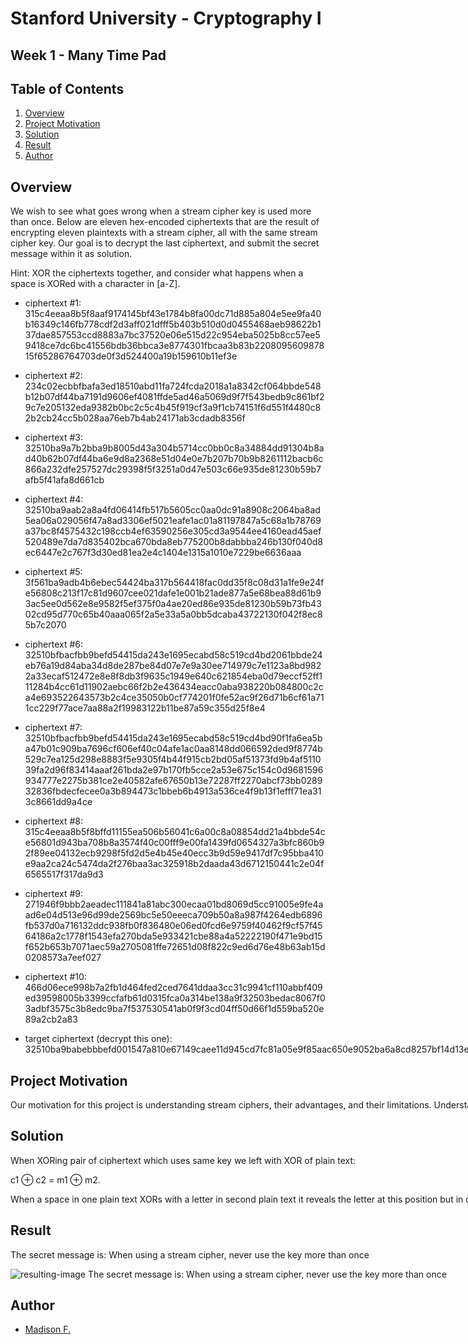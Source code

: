 
  # Stanford University - Cryptography I
  
  ## Week 1 - Many Time Pad 
  
  ## Table of Contents

1. [Overview](#overview)
3. [Project Motivation](#project-motivation)
4. [Solution](#solution)
5. [Result](#result)
6. [Author](#author)
 
 ## Overview <a name="overview"></a>
  We wish to see what goes wrong when a stream cipher key is used more than once.
  Below are eleven hex-encoded ciphertexts that are the result of encrypting
  eleven plaintexts with a stream cipher, all with the same stream cipher key.
  Our goal is to decrypt the last ciphertext, and submit the secret message
  within it as solution.
  
  Hint: XOR the ciphertexts together, and consider what happens when a space is
  XORed with a character in [a-Z].


 * ciphertext #1: 315c4eeaa8b5f8aaf9174145bf43e1784b8fa00dc71d885a804e5ee9fa40b16349c146fb778cdf2d3aff021dfff5b403b510d0d0455468aeb98622b137dae857553ccd8883a7bc37520e06e515d22c954eba5025b8cc57ee59418ce7dc6bc41556bdb36bbca3e8774301fbcaa3b83b220809560987815f65286764703de0f3d524400a19b159610b11ef3e
 
 * ciphertext #2: 234c02ecbbfbafa3ed18510abd11fa724fcda2018a1a8342cf064bbde548b12b07df44ba7191d9606ef4081ffde5ad46a5069d9f7f543bedb9c861bf29c7e205132eda9382b0bc2c5c4b45f919cf3a9f1cb74151f6d551f4480c82b2cb24cc5b028aa76eb7b4ab24171ab3cdadb8356f
 
 * ciphertext #3: 32510ba9a7b2bba9b8005d43a304b5714cc0bb0c8a34884dd91304b8ad40b62b07df44ba6e9d8a2368e51d04e0e7b207b70b9b8261112bacb6c866a232dfe257527dc29398f5f3251a0d47e503c66e935de81230b59b7afb5f41afa8d661cb
 
 * ciphertext #4: 32510ba9aab2a8a4fd06414fb517b5605cc0aa0dc91a8908c2064ba8ad5ea06a029056f47a8ad3306ef5021eafe1ac01a81197847a5c68a1b78769a37bc8f4575432c198ccb4ef63590256e305cd3a9544ee4160ead45aef520489e7da7d835402bca670bda8eb775200b8dabbba246b130f040d8ec6447e2c767f3d30ed81ea2e4c1404e1315a1010e7229be6636aaa
  
 * ciphertext #5: 3f561ba9adb4b6ebec54424ba317b564418fac0dd35f8c08d31a1fe9e24fe56808c213f17c81d9607cee021dafe1e001b21ade877a5e68bea88d61b93ac5ee0d562e8e9582f5ef375f0a4ae20ed86e935de81230b59b73fb4302cd95d770c65b40aaa065f2a5e33a5a0bb5dcaba43722130f042f8ec85b7c2070
  
 * ciphertext #6: 32510bfbacfbb9befd54415da243e1695ecabd58c519cd4bd2061bbde24eb76a19d84aba34d8de287be84d07e7e9a30ee714979c7e1123a8bd9822a33ecaf512472e8e8f8db3f9635c1949e640c621854eba0d79eccf52ff111284b4cc61d11902aebc66f2b2e436434eacc0aba938220b084800c2ca4e693522643573b2c4ce35050b0cf774201f0fe52ac9f26d71b6cf61a711cc229f77ace7aa88a2f19983122b11be87a59c355d25f8e4
  
 * ciphertext #7: 32510bfbacfbb9befd54415da243e1695ecabd58c519cd4bd90f1fa6ea5ba47b01c909ba7696cf606ef40c04afe1ac0aa8148dd066592ded9f8774b529c7ea125d298e8883f5e9305f4b44f915cb2bd05af51373fd9b4af511039fa2d96f83414aaaf261bda2e97b170fb5cce2a53e675c154c0d9681596934777e2275b381ce2e40582afe67650b13e72287ff2270abcf73bb028932836fbdecfecee0a3b894473c1bbeb6b4913a536ce4f9b13f1efff71ea313c8661dd9a4ce
  
 * ciphertext #8: 315c4eeaa8b5f8bffd11155ea506b56041c6a00c8a08854dd21a4bbde54ce56801d943ba708b8a3574f40c00fff9e00fa1439fd0654327a3bfc860b92f89ee04132ecb9298f5fd2d5e4b45e40ecc3b9d59e9417df7c95bba410e9aa2ca24c5474da2f276baa3ac325918b2daada43d6712150441c2e04f6565517f317da9d3
  
 * ciphertext #9: 271946f9bbb2aeadec111841a81abc300ecaa01bd8069d5cc91005e9fe4aad6e04d513e96d99de2569bc5e50eeeca709b50a8a987f4264edb6896fb537d0a716132ddc938fb0f836480e06ed0fcd6e9759f40462f9cf57f4564186a2c1778f1543efa270bda5e933421cbe88a4a52222190f471e9bd15f652b653b7071aec59a2705081ffe72651d08f822c9ed6d76e48b63ab15d0208573a7eef027
  
 * ciphertext #10: 466d06ece998b7a2fb1d464fed2ced7641ddaa3cc31c9941cf110abbf409ed39598005b3399ccfafb61d0315fca0a314be138a9f32503bedac8067f03adbf3575c3b8edc9ba7f537530541ab0f9f3cd04ff50d66f1d559ba520e89a2cb2a83
  
 * target ciphertext (decrypt this one): <nobr>32510ba9babebbbefd001547a810e67149caee11d945cd7fc81a05e9f85aac650e9052ba6a8cd8257bf14d13e6f0a803b54fde9e77472dbff89d71b57bddef121336cb85ccb8f3315f4b52e301d16e9f52f904
  
## Project Motivation <a name="project-motivation"></a>
  Our motivation for this project is understanding stream ciphers, their advantages, and their limitations. Understanding how not to apply it is just as important as knowing how it works. A stream cipher is a symmetric key cipher where plaintext digits are combined with a pseudorandom cipher digit stream. In a stream cipher, each plaintext digit is encrypted one at a time with the corresponding digit of the keystream, to give a digit of the ciphertext stream.
  The speed of encryption is one of the greatest advantages for using a stream cipher. Once a stream cipher makes a key, the encryption and decryption process is almost instantaneous. This is largely due to the simplicity of operation, a basic XOR function using two distinct data bits. As such, when used correctly, stream ciphers are computationally faster and more efficient than block ciphers because they're encrypting only one bit of data at a time into individual symbols rather than entire blocks. They are better suited for devices that have fewer resources.
  
  ## Solution <a name="solution"></a>  
  When XORing pair of ciphertext which uses same key we left with XOR of plain
  text:
 
  c1 ⊕ c2 = m1 ⊕ m2.
 
  When a space in one plain text XORs with a letter in second plain text it
  reveals the letter at this position but in different letter case. For
  example, 'a' XOR ' ' = 'A' or 'A' XOR ' ' = 'a'. Space
  in one plaintext can reveal letters in all other messages in the same
  position. Using this technique, we can decrypt much of the cipher text and the
  remaining parts could be guessed.
  
## Result <a name="result"></a> 
  The secret message is: When using a stream cipher, never use the key more
  than once
  
  ![resulting-image](https://raw.githubusercontent.com/madison-freeman/stream-cipher/main/StreamCipher.PNG)
  The secret message is: When using a stream cipher, never use the key more
  than once
 
  ## Author<a name="author"></a>
* [Madison F.](https://github.com/madison-freeman)
